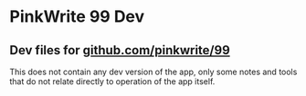 # PinkWrite 99 Dev
  
## Dev files for [github.com/pinkwrite/99](https://github.com/pinkwrite/99)

This does not contain any dev version of the app, only some notes and tools that do not relate directly to operation of the app itself.
